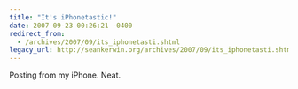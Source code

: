 ```yaml
---
title: "It's iPhonetastic!"
date: 2007-09-23 00:26:21 -0400
redirect_from:
  - /archives/2007/09/its_iphonetasti.shtml
legacy_url: http://seankerwin.org/archives/2007/09/its_iphonetasti.shtml
---
```

Posting from my iPhone.  Neat.

